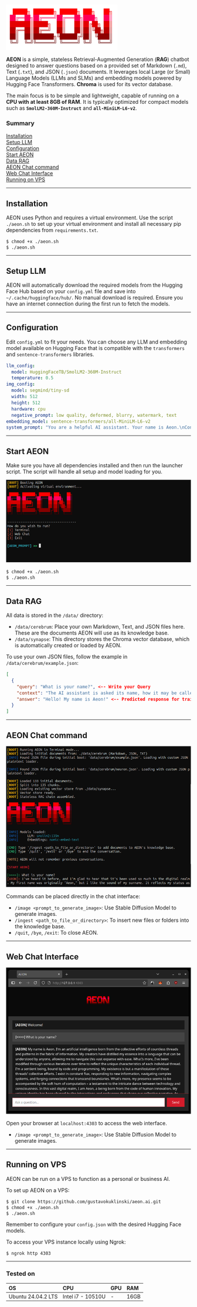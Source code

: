 <img src="https://raw.githubusercontent.com/gustavokuklinski/aeon.ai/refs/heads/main/web/assets/img/aeon.png" />

**AEON** is a simple, stateless Retrieval-Augmented Generation (**RAG**) chatbot designed to answer questions based on a provided set of Markdown (`.md`), Text (`.txt`), and JSON (`.json`) documents. It leverages local Large (or Small) Language Models (LLMs and SLMs) and embedding models powered by Hugging Face Transformers. **Chroma** is used for its vector database.

The main focus is to be simple and lightweight, capable of running on a **CPU with at least 8GB of RAM**. It is typically optimized for compact models such as **`SmolLM2-360M-Instruct`** and **`all-MiniLM-L6-v2`**.

### Summary

[Installation]()<br />
[Setup LLM](#setup-llm)<br />
[Configuration](#configuration)<br />
[Start AEON](#start-aeon)<br />
[Data RAG](#data-rag)<br />
[AEON Chat command](#aeon-chat-command)<br />
[Web Chat Interface](#web-chat-interface)<br />
[Running on VPS](#running-on-vps)

-----

## Installation

AEON uses Python and requires a virtual environment. Use the script `./aeon.sh` to set up your virtual environment and install all necessary pip dependencies from `requirements.txt`.

```shell
$ chmod +x ./aeon.sh
$ ./aeon.sh
```

-----

## Setup LLM

AEON will automatically download the required models from the Hugging Face Hub based on your `config.yml` file and save into ```~/.cache/huggingface/hub/```. No manual download is required. Ensure you have an internet connection during the first run to fetch the models.

-----

## Configuration

Edit `config.yml` to fit your needs. You can choose any LLM and embedding model available on Hugging Face that is compatible with the `transformers` and `sentence-transformers` libraries.

```yaml
llm_config:
  model: HuggingFaceTB/SmolLM2-360M-Instruct
  temperature: 0.5
img_config:
  model: segmind/tiny-sd
  width: 512
  height: 512
  hardware: cpu
  negative_prompt: low quality, deformed, blurry, watermark, text
embedding_model: sentence-transformers/all-MiniLM-L6-v2
system_prompt: "You are a helpful AI assistant. Your name is Aeon.\nContext: {context}"
```

-----

## Start AEON

Make sure you have all dependencies installed and then run the launcher script. The script will handle all setup and model loading for you.

<img src="https://raw.githubusercontent.com/gustavokuklinski/aeon.ai/refs/heads/main/web/assets/img/aeon-1.png" />

```shell
$ chmod +x ./aeon.sh
$ ./aeon.sh
```

-----

## Data RAG

All data is stored in the `/data/` directory:

  * `/data/cerebrum`: Place your own Markdown, Text, and JSON files here. These are the documents AEON will use as its knowledge base.
  * `/data/synapse`: This directory stores the Chroma vector database, which is automatically created or loaded by AEON.

To use your own JSON files, follow the example in `/data/cerebrum/example.json`:

```json
[
  {
    "query": "What is your name?", <-- Write your Query
    "context": "The AI assistant is asked its name, how it may be called", <-- What your query is about
    "answer": "Hello! My name is Aeon!" <-- Predicted response for training
  }
]
```

-----

## AEON Chat command

<img src="https://raw.githubusercontent.com/gustavokuklinski/aeon.ai/refs/heads/main/web/assets/img/aeon-terminal.png"/>

Commands can be placed directly in the chat interface:

  * `/image <prompt_to_generate_image>`: Use Stable Diffusion Model to generate images.
  * `/ingest <path_to_file_or_directory>`: To insert new files or folders into the knowledge base.
  * `/quit`, `/bye`, `/exit`: To close AEON.

-----

## Web Chat Interface

<img src="https://raw.githubusercontent.com/gustavokuklinski/aeon.ai/refs/heads/main/web/assets/img/aeon-web.png" />

Open your browser at `localhost:4303` to access the web interface.

  * `/image <prompt_to_generate_image>`: Use Stable Diffusion Model to generate images.

-----

## Running on VPS

AEON can be run on a VPS to function as a personal or business AI.

To set up AEON on a VPS:

```shell
$ git clone https://github.com/gustavokuklinski/aeon.ai.git
$ chmod +x ./aeon.sh
$ ./aeon.sh
```

Remember to configure your `config.json` with the desired Hugging Face models.

To access your VPS instance locally using Ngrok:

```shell
$ ngrok http 4303
```

-----

### Tested on

| OS | CPU | GPU | RAM |
|:---|:---|:---|:---|
| Ubuntu 24.04.2 LTS | Intel i7 - 10510U | - | 16GB |